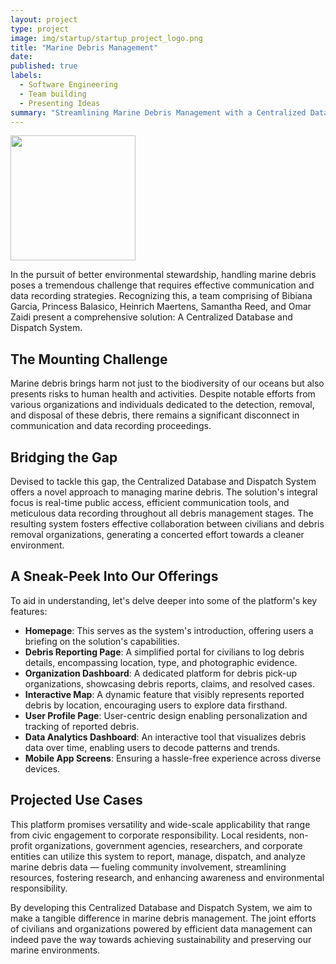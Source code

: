 ```yaml
---
layout: project
type: project
image: img/startup/startup_project_logo.png
title: "Marine Debris Management"
date: 
published: true
labels:
  - Software Engineering
  - Team building
  - Presenting Ideas
summary: "Streamlining Marine Debris Management with a Centralized Database and Dispatch System"
---
```


<div class="text-center p-4">
  <img width="200px" src="https://heinrichmaertens.github.io/img/startup/startup_project.png" class="img-thumbnail" >
</div>

In the pursuit of better environmental stewardship, handling marine debris poses a tremendous challenge that requires effective communication and data recording strategies. Recognizing this, a team comprising of Bibiana Garcia, Princess Balasico, Heinrich Maertens, Samantha Reed, and Omar Zaidi present a comprehensive solution: A Centralized Database and Dispatch System. 

## The Mounting Challenge

Marine debris brings harm not just to the biodiversity of our oceans but also presents risks to human health and activities. Despite notable efforts from various organizations and individuals dedicated to the detection, removal, and disposal of these debris, there remains a significant disconnect in communication and data recording proceedings.

## Bridging the Gap

Devised to tackle this gap, the Centralized Database and Dispatch System offers a novel approach to managing marine debris. The solution's integral focus is real-time public access, efficient communication tools, and meticulous data recording throughout all debris management stages. The resulting system fosters effective collaboration between civilians and debris removal organizations, generating a concerted effort towards a cleaner environment.

## A Sneak-Peek Into Our Offerings

To aid in understanding, let's delve deeper into some of the platform's key features:

-   **Homepage**: This serves as the system's introduction, offering users a briefing on the solution's capabilities.
-   **Debris Reporting Page**: A simplified portal for civilians to log debris details, encompassing location, type, and photographic evidence.
-   **Organization Dashboard**: A dedicated platform for debris pick-up organizations, showcasing debris reports, claims, and resolved cases.
-   **Interactive Map**: A dynamic feature that visibly represents reported debris by location, encouraging users to explore data firsthand.
-   **User Profile Page**: User-centric design enabling personalization and tracking of reported debris.
-   **Data Analytics Dashboard**: An interactive tool that visualizes debris data over time, enabling users to decode patterns and trends.
-   **Mobile App Screens**: Ensuring a hassle-free experience across diverse devices.

## Projected Use Cases

This platform promises versatility and wide-scale applicability that range from civic engagement to corporate responsibility. Local residents, non-profit organizations, government agencies, researchers, and corporate entities can utilize this system to report, manage, dispatch, and analyze marine debris data — fueling community involvement, streamlining resources, fostering research, and enhancing awareness and environmental responsibility.

By developing this Centralized Database and Dispatch System, we aim to make a tangible difference in marine debris management. The joint efforts of civilians and organizations powered by efficient data management can indeed pave the way towards achieving sustainability and preserving our marine environments.
